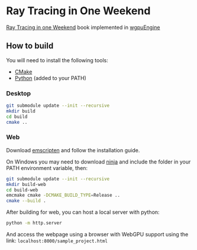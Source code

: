 # Ray Tracing in One Weekend

[Ray Tracing in one Weekend](https://raytracing.github.io/books/RayTracingInOneWeekend.html) book implemented in [wgpuEngine](https://github.com/upf-gti/wgpuEngine) 

## How to build

You will need to install the following tools:

- [CMake](https://cmake.org/download/)
- [Python](https://www.python.org/) (added to your PATH)

### Desktop

```bash
git submodule update --init --recursive
mkdir build
cd build
cmake ..
```

### Web


Download [emscripten](https://emscripten.org/) and follow the installation guide.


On Windows you may need to download [ninja](https://ninja-build.org/) and include the folder in your PATH environment variable, then:


```bash
git submodule update --init --recursive
mkdir build-web
cd build-web
emcmake cmake -DCMAKE_BUILD_TYPE=Release ..
cmake --build .
```

After building for web, you can host a local server with python:

```bash
python -m http.server
```

And access the webpage using a browser with WebGPU support using the link: ``localhost:8000/sample_project.html``
